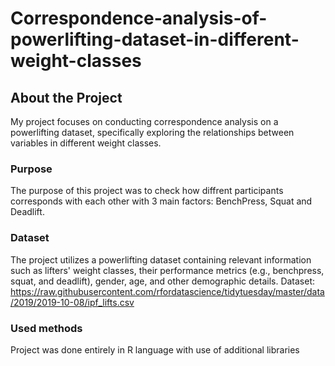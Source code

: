 # Correspondence-analysis-of-powerlifting-dataset-in-different-weight-classes
## About the Project
My project focuses on conducting correspondence analysis on a powerlifting dataset, specifically exploring the relationships between variables in different weight classes.

### Purpose
The purpose of this project was to check how diffrent participants corresponds with each other with 3 main factors: BenchPress, Squat and Deadlift.

### Dataset
The project utilizes a powerlifting dataset containing relevant information such as lifters' weight classes, their performance metrics (e.g., benchpress, squat, and deadlift), gender, age, and other demographic details.
Dataset: https://raw.githubusercontent.com/rfordatascience/tidytuesday/master/data/2019/2019-10-08/ipf_lifts.csv

### Used methods
Project was done entirely in R language with use of additional libraries
